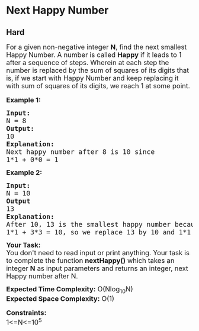# Next Happy Number
## Hard
<div class="problems_problem_content__Xm_eO"><p><span style="font-size: 18px;">For a given non-negative integer <strong>N</strong>, find the next smallest Happy Number. A number is called <strong>Happy</strong> if it leads to 1 after a sequence of steps. Wherein at each step the number is replaced by the sum of squares of its digits that is, if we start with Happy Number and keep replacing it with sum of squares of its digits, we reach 1 at some point. </span><br>&nbsp;<br><span style="font-size: 18px;"><strong>Example 1:</strong></span></p>
<pre><span style="font-size: 18px;"><strong>Input:
</strong>N = 8<strong>
Output:
</strong>10<strong>
Explanation:</strong>
Next happy number after 8 is 10 since
1*1 + 0*0 = 1</span>
</pre>
<p><span style="font-size: 18px;"><strong>Example 2:</strong></span></p>
<pre><span style="font-size: 18px;"><strong>Input:
</strong>N = 10<strong>
Output
</strong>13<strong>
Explanation:
</strong>After 10, 13 is the smallest happy number because
1*1 + 3*3 = 10, so we replace 13 by 10 and 1*1 + 0*0 = 1</span><span style="font-size: 18px;">.</span></pre>
<p><span style="font-size: 18px;"><strong>Your Task:</strong><br>You don't need to read input or print anything. Your task is to complete the function <strong>nextHappy()</strong>&nbsp;which takes&nbsp;an integer&nbsp;<strong>N</strong>&nbsp;as input parameters&nbsp;and returns an integer, next Happy number after N.</span></p>
<p><span style="font-size: 18px;"><strong>Expected Time Complexity:</strong> O(Nlog<sub>10</sub>N)<br><strong>Expected Space Complexity:</strong> O(1)</span><br>&nbsp;<br><span style="font-size: 18px;"><strong>Constraints:</strong><br>1&lt;=N&lt;=10<sup>5</sup></span></p></div>